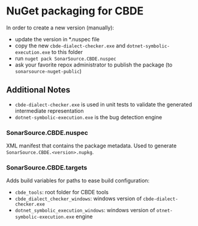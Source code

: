# NuGet packaging for CBDE

In order to create a new version (manually):
- update the version in *.nuspec file
- copy the new `cbde-dialect-checker.exe` and `dotnet-symbolic-execution.exe` to this folder
- run `nuget pack SonarSource.CBDE.nuspec`
- ask your favorite repox administrator to publish the package (to `sonarsource-nuget-public`)

## Additional Notes

- `cbde-dialect-checker.exe` is used in unit tests to validate the generated intermediate representation
- `dotnet-symbolic-execution.exe` is the bug detection engine

### SonarSource.CBDE.nuspec

XML manifest that contains the package metadata. Used to generate `SonarSource.CBDE.<version>.nupkg`.

### SonarSource.CBDE.targets

Adds build variables for paths to ease build configuration:
- `cbde_tools`: root folder for CBDE tools
- `cbde_dialect_checker_windows`: windows version of `cbde-dialect-checker.exe`
- `dotnet_symbolic_execution_windows`: windows version of `otnet-symbolic-execution.exe` engine
